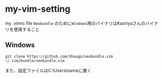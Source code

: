 # my-vim-setting
my .vimrc file
```Neobundle``` のために```Windows```用のバイナリはKaoriyaさんのバイナリを使用すること
## Windows
```mkdir -p ~/.vim/bundle
git clone https://github.com/Shougo/neobundle.vim ~/.vim/bundle/neobundle.vim
```
また、設定ファイルはC:\Users\nameに置く
